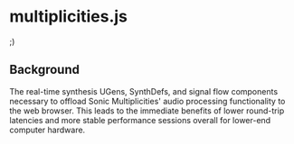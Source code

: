 # multiplicities.js
;)

## Background

The real-time synthesis UGens, SynthDefs, and signal flow components necessary 
to offload Sonic Multiplicities' audio processing functionality to the web
browser. This leads to the immediate benefits of lower round-trip latencies and
more stable performance sessions overall for lower-end computer hardware.
